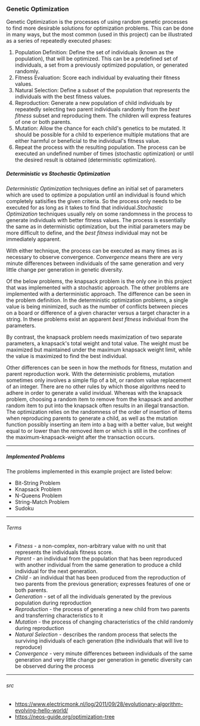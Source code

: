 <H3>Genetic Optimization</H3>
<p>
    Genetic Optimization is the processes of using random genetic processes to find more desirable solutions for
    optimization problems. This can be done in many ways, but the most common (used in this project) can be illustrated
    as a series of repeatedly executed phases:
</p>

1. Population Definition: Define the set of individuals (known as the population), that will be optimized. This can be a
predefined set of individuals, a set from a previously optimized population, or generated randomly.
1. Fitness Evaluation: Score each individual by evaluating their fitness values.
1. Natural Selection: Define a subset of the population that represents the individuals with the best fitness values.
1. Reproduction: Generate a new population of child individuals by repeatedly selecting two parent individuals randomly
from the <i>best fitness</i> subset and reproducing them. The children will express features of one or both parents.
1. Mutation: Allow the chance for each child's genetics to be mutated. It should be possible for a child to experience
multiple mutations that are either harmful or beneficial to the individual's fitness value.
1. Repeat the process with the resulting population. The process can be executed an undefined number of times (stochastic
optimization) or until the desired result is obtained (deterministic optimization).

<H5>Deterministic vs Stochastic Optimization</H5>

<p>
    <i>Deterministic Optimization</i> techniques define an initial set of parameters which are used to optimize a
    population until an individual is found which completely satisifies the given criteria. So the process only needs to
    be executed for as long as it takes to find that individual.<i>Stochastic Optimization</i> techniques usually rely
    on some randomness in the process to generate individuals with better fitness values. The process is essentially the
    same as in deterministic optimization, but the initial parameters may be more difficult to define, and the <i>best
    fitness</i> individual may not be immediately apparent.
</p>
<p>
    With either technique, the process can be executed as many times as is necessary to observe convergence.
    <i>Convergence</i> means there are very minute differences between individuals of the same generation and very
    little change per generation in genetic diversity.
</p>
<p>
    Of the below problems, the knapsack problem is the only one in this project that was implemented with a stochastic
    approach. The other problems are implemented with a derterministic approach. The difference can be seen in the
    problem definition. In the deterministic optimization problems, a single value is being minimized, such as the
    number of conflicts between pieces on a board or difference of a given character versus a target character in a
    string. In these problems exist an apparent <i>best fitness</i> individual from the parameters.
</p>
<p>
    By contrast, the knapsack problem needs maximization of two separate parameters, a knapsack's total weight and total
    value. The weight must be maximized but maintained under the maximum knapsack weight limit, while the value is
    maximized to find the best individual.
</p>
<p>
    Other differences can be seen in how the methods for fitness, mutation and parent reproduction work. With the
    deterministic problems, mutation sometimes only involves a simple flip of a bit, or random value replacement of an
    integer. There are no other rules by which those algorithms need to adhere in order to generate a valid invidual.
    Whereas with the knapsack problem, choosing a random item to remove from the knapsack and another random item to put
    into the knapsack often results in an illegal transaction. The optimization relies on the randomness of the order of
    insertion of items when reproducing parents to generate a child, as well as the mutation function possibly inserting
    an item into a bag with a better value, but weight equal to or lower than the removed item or which is still in the
    confines of the maximum-knapsack-weight after the transaction occurs.
</p>

___
<H5>Implemented Problems</H5>

<p>
    The problems implemented in this example project are listed below:
</p>

- Bit-String Problem
- Knapsack Problem
- N-Queens Problem
- String-Match Problem
- Sudoku

___
<H6>Terms</H6>

- <i>Fitness</i> - a non-complex, non-arbitrary value with no unit that represents the individuals fitness score.
- <i>Parent</i> - an individual from the population that has been reproduced with another individual from the same
generation to produce a child individual for the next generation.
- <i>Child</i> - an individual that has been produced from the reproduction of two parents from the previous generation;
expresses features of one or both parents.
- <i>Generation</i> - set of all the individuals generated by the previous population during reproduction
- <i>Reproduction</i> - the process of generating a new child from two parents and transferring characteristics to it
- <i>Mutation</i> - the process of changing characteristics of the child randomly during reproduction
- <i>Natural Selection</i> - describes the random process that selects the surviving individuals of each generation
(the individuals that will live to reproduce)
- <i>Convergence</i> - very minute differences between individuals of the same generation and very little
change per generation in genetic diversity can be observed during the process

___
<H6>src</H6>

- https://www.electricmonk.nl/log/2011/09/28/evolutionary-algorithm-evolving-hello-world/
- https://neos-guide.org/optimization-tree